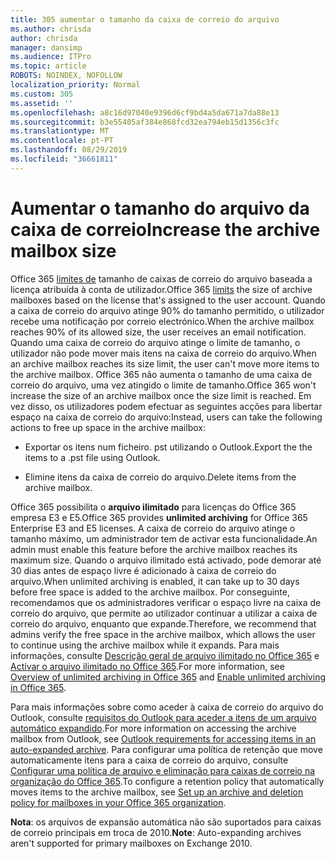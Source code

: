 ```yaml
---
title: 305 aumentar o tamanho da caixa de correio do arquivo
ms.author: chrisda
author: chrisda
manager: dansimp
ms.audience: ITPro
ms.topic: article
ROBOTS: NOINDEX, NOFOLLOW
localization_priority: Normal
ms.custom: 305
ms.assetid: ''
ms.openlocfilehash: a8c16d97040e9396d6cf9bd4a5da671a7da88e13
ms.sourcegitcommit: b3e55405af384e868fcd32ea794eb15d1356c3fc
ms.translationtype: MT
ms.contentlocale: pt-PT
ms.lasthandoff: 08/29/2019
ms.locfileid: "36661811"
---
```

# <a name="increase-the-archive-mailbox-size"></a><span data-ttu-id="f3f8f-102">Aumentar o tamanho do arquivo da caixa de correio</span><span class="sxs-lookup"><span data-stu-id="f3f8f-102">Increase the archive mailbox size</span></span>

<span data-ttu-id="f3f8f-103">Office 365 [limites de](https://docs.microsoft.com/office365/servicedescriptions/exchange-online-service-description/exchange-online-limits#mailbox-storage-limits) tamanho de caixas de correio do arquivo baseada a licença atribuída à conta de utilizador.</span><span class="sxs-lookup"><span data-stu-id="f3f8f-103">Office 365 [limits](https://docs.microsoft.com/office365/servicedescriptions/exchange-online-service-description/exchange-online-limits#mailbox-storage-limits) the size of archive mailboxes based on the license that's assigned to the user account.</span></span> <span data-ttu-id="f3f8f-104">Quando a caixa de correio do arquivo atinge 90% do tamanho permitido, o utilizador recebe uma notificação por correio electrónico.</span><span class="sxs-lookup"><span data-stu-id="f3f8f-104">When the archive mailbox reaches 90% of its allowed size, the user receives an email notification.</span></span> <span data-ttu-id="f3f8f-105">Quando uma caixa de correio do arquivo atinge o limite de tamanho, o utilizador não pode mover mais itens na caixa de correio do arquivo.</span><span class="sxs-lookup"><span data-stu-id="f3f8f-105">When an archive mailbox reaches its size limit, the user can't move more items to the archive mailbox.</span></span> <span data-ttu-id="f3f8f-106">Office 365 não aumenta o tamanho de uma caixa de correio do arquivo, uma vez atingido o limite de tamanho.</span><span class="sxs-lookup"><span data-stu-id="f3f8f-106">Office 365 won't increase the size of an archive mailbox once the size limit is reached.</span></span> <span data-ttu-id="f3f8f-107">Em vez disso, os utilizadores podem efectuar as seguintes acções para libertar espaço na caixa de correio do arquivo:</span><span class="sxs-lookup"><span data-stu-id="f3f8f-107">Instead, users can take the following actions to free up space in the archive mailbox:</span></span>

- <span data-ttu-id="f3f8f-108">Exportar os itens num ficheiro. pst utilizando o Outlook.</span><span class="sxs-lookup"><span data-stu-id="f3f8f-108">Export the the items to a .pst file using Outlook.</span></span>

- <span data-ttu-id="f3f8f-109">Elimine itens da caixa de correio do arquivo.</span><span class="sxs-lookup"><span data-stu-id="f3f8f-109">Delete items from the archive mailbox.</span></span>

<span data-ttu-id="f3f8f-110">Office 365 possibilita o **arquivo ilimitado** para licenças do Office 365 empresa E3 e E5.</span><span class="sxs-lookup"><span data-stu-id="f3f8f-110">Office 365 provides **unlimited archiving** for Office 365 Enterprise E3 and E5 licenses.</span></span> <span data-ttu-id="f3f8f-111">A caixa de correio do arquivo atinge o tamanho máximo, um administrador tem de activar esta funcionalidade.</span><span class="sxs-lookup"><span data-stu-id="f3f8f-111">An admin must enable this feature before the archive mailbox reaches its maximum size.</span></span> <span data-ttu-id="f3f8f-112">Quando o arquivo ilimitado está activado, pode demorar até 30 dias antes de espaço livre é adicionado à caixa de correio do arquivo.</span><span class="sxs-lookup"><span data-stu-id="f3f8f-112">When unlimited archiving is enabled, it can take up to 30 days before free space is added to the archive mailbox.</span></span> <span data-ttu-id="f3f8f-113">Por conseguinte, recomendamos que os administradores verificar o espaço livre na caixa de correio do arquivo, que permite ao utilizador continuar a utilizar a caixa de correio do arquivo, enquanto que expande.</span><span class="sxs-lookup"><span data-stu-id="f3f8f-113">Therefore, we recommend that admins verify the free space in the archive mailbox, which allows the user to continue using the archive mailbox while it expands.</span></span> <span data-ttu-id="f3f8f-114">Para mais informações, consulte [Descrição geral de arquivo ilimitado no Office 365](https://docs.microsoft.com/office365/securitycompliance/unlimited-archiving) e [Activar o arquivo ilimitado no Office 365](https://docs.microsoft.com/office365/securitycompliance/enable-unlimited-archiving).</span><span class="sxs-lookup"><span data-stu-id="f3f8f-114">For more information, see [Overview of unlimited archiving in Office 365](https://docs.microsoft.com/office365/securitycompliance/unlimited-archiving) and [Enable unlimited archiving in Office 365](https://docs.microsoft.com/office365/securitycompliance/enable-unlimited-archiving).</span></span>

<span data-ttu-id="f3f8f-115">Para mais informações sobre como aceder à caixa de correio do arquivo do Outlook, consulte [requisitos do Outlook para aceder a itens de um arquivo automático expandido](https://docs.microsoft.com/office365/securitycompliance/unlimited-archiving#outlook-requirements-for-accessing-items-in-an-auto-expanded-archive).</span><span class="sxs-lookup"><span data-stu-id="f3f8f-115">For more information on accessing the archive mailbox from Outlook, see [Outlook requirements for accessing items in an auto-expanded archive](https://docs.microsoft.com/office365/securitycompliance/unlimited-archiving#outlook-requirements-for-accessing-items-in-an-auto-expanded-archive).</span></span> <span data-ttu-id="f3f8f-116">Para configurar uma política de retenção que move automaticamente itens para a caixa de correio do arquivo, consulte [Configurar uma política de arquivo e eliminação para caixas de correio na organização do Office 365](https://docs.microsoft.com/office365/securitycompliance/set-up-an-archive-and-deletion-policy-for-mailboxes).</span><span class="sxs-lookup"><span data-stu-id="f3f8f-116">To configure a retention policy that automatically moves items to the archive mailbox, see [Set up an archive and deletion policy for mailboxes in your Office 365 organization](https://docs.microsoft.com/office365/securitycompliance/set-up-an-archive-and-deletion-policy-for-mailboxes).</span></span>

<span data-ttu-id="f3f8f-117">**Nota**: os arquivos de expansão automática não são suportados para caixas de correio principais em troca de 2010.</span><span class="sxs-lookup"><span data-stu-id="f3f8f-117">**Note**: Auto-expanding archives aren't supported for primary mailboxes on Exchange 2010.</span></span>
